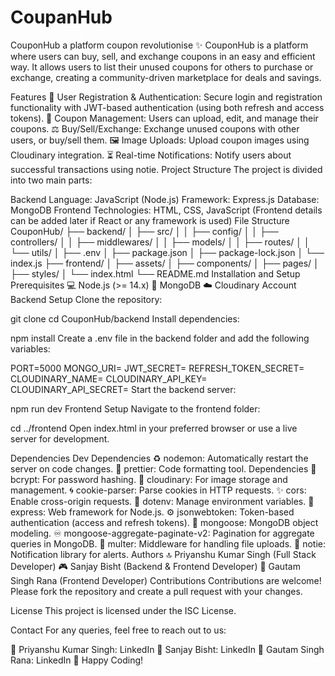 # CoupanHub
 CouponHub a platform coupon revolutionise
 ✨ CouponHub is a platform where users can buy, sell, and exchange coupons in an easy and efficient way. It allows users to list their unused coupons for others to purchase or exchange, creating a community-driven marketplace for deals and savings.

Features
🔐 User Registration & Authentication: Secure login and registration functionality with JWT-based authentication (using both refresh and access tokens).
🛒 Coupon Management: Users can upload, edit, and manage their coupons.
⚖️ Buy/Sell/Exchange: Exchange unused coupons with other users, or buy/sell them.
🖼️ Image Uploads: Upload coupon images using Cloudinary integration.
⏳ Real-time Notifications: Notify users about successful transactions using notie.
Project Structure
The project is divided into two main parts:

Backend
Language: JavaScript (Node.js)
Framework: Express.js
Database: MongoDB
Frontend
Technologies: HTML, CSS, JavaScript (Frontend details can be added later if React or any framework is used)
File Structure
CouponHub/
├── backend/
│   ├── src/
│   │   ├── config/
│   │   ├── controllers/
│   │   ├── middlewares/
│   │   ├── models/
│   │   ├── routes/
│   │   └── utils/
│   ├── .env
│   ├── package.json
│   ├── package-lock.json
│   └── index.js
├── frontend/
│   ├── assets/
│   ├── components/
│   ├── pages/
│   ├── styles/
│   └── index.html
└── README.md
Installation and Setup
Prerequisites
💻 Node.js (>= 14.x)
📃 MongoDB
☁️ Cloudinary Account
Backend Setup
Clone the repository:

git clone <repository-url>
cd CouponHub/backend
Install dependencies:

npm install
Create a .env file in the backend folder and add the following variables:

PORT=5000
MONGO_URI=<your-mongodb-connection-string>
JWT_SECRET=<your-secret-key>
REFRESH_TOKEN_SECRET=<your-refresh-token-secret>
CLOUDINARY_NAME=<your-cloudinary-name>
CLOUDINARY_API_KEY=<your-api-key>
CLOUDINARY_API_SECRET=<your-api-secret>
Start the backend server:

npm run dev
Frontend Setup
Navigate to the frontend folder:

cd ../frontend
Open index.html in your preferred browser or use a live server for development.

Dependencies
Dev Dependencies
♻️ nodemon: Automatically restart the server on code changes.
🔨 prettier: Code formatting tool.
Dependencies
🔑 bcrypt: For password hashing.
🌄 cloudinary: For image storage and management.
🌀 cookie-parser: Parse cookies in HTTP requests.
✨ cors: Enable cross-origin requests.
🔐 dotenv: Manage environment variables.
🚀 express: Web framework for Node.js.
⚙️ jsonwebtoken: Token-based authentication (access and refresh tokens).
📂 mongoose: MongoDB object modeling.
♾️ mongoose-aggregate-paginate-v2: Pagination for aggregate queries in MongoDB.
📁 multer: Middleware for handling file uploads.
🔔 notie: Notification library for alerts.
Authors
🔝 Priyanshu Kumar Singh (Full Stack Developer)
🎮 Sanjay Bisht (Backend & Frontend Developer)
🎨 Gautam Singh Rana (Frontend Developer)
Contributions
Contributions are welcome! Please fork the repository and create a pull request with your changes.

License
This project is licensed under the ISC License.

Contact
For any queries, feel free to reach out to us:

📧 Priyanshu Kumar Singh: LinkedIn
📧 Sanjay Bisht: LinkedIn
📧 Gautam Singh Rana: LinkedIn
🎨 Happy Coding!
